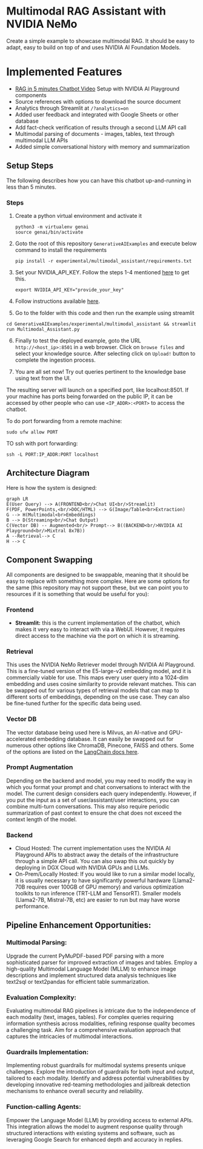 # Multimodal RAG Assistant with NVIDIA NeMo
Create a simple example to showcase multimodal RAG. It should be easy to adapt, easy to build on top of and uses NVIDIA AI Foundation Models.  

# Implemented Features
- [RAG in 5 minutes Chatbot Video](https://youtu.be/N_OOfkEWcOk) Setup with NVIDIA AI Playground components
- Source references with options to download the source document
- Analytics through Streamlit at ```/?analytics=on```
- Added user feedback and integrated with Google Sheets or other database
- Add fact-check verification of results through a second LLM API call
- Multimodal parsing of documents - images, tables, text through multimodal LLM APIs
- Added simple conversational history with memory and summarization

## Setup Steps

The following describes how you can have this chatbot up-and-running in less than 5 minutes.

### Steps
1. Create a python virtual environment and activate it
   ```
   python3 -m virtualenv genai
   source genai/bin/activate
   ```

2. Goto the root of this repository `GenerativeAIExamples` and execute below command to install the requirements
   ```
   pip install -r experimental/multimodal_assistant/requirements.txt
   ```

3. Set your NVIDIA_API_KEY. Follow the steps 1-4 mentioned [here](../../docs/rag/aiplayground.md#prepare-the-environment) to get this.
   ```
   export NVIDIA_API_KEY="provide_your_key"
   ```

4. Follow instructions available [here](https://milvus.io/docs/install_standalone-gpu-docker.md).

5. Go to the folder with this code and then run the example using streamlit
```
cd GenerativeAIExamples/experimental/multimodal_assistant && streamlit run Multimodal_Assistant.py
```

6. Finally to test the deployed example, goto the URL `http://<host_ip>:8501` in a web browser. Click on `browse files` and select your knowledge source. After selecting click on `Upload!` button to complete the ingestion process.

7. You are all set now! Try out queries pertinent to the knowledge base using text from the UI.

The resulting server will launch on a specified port, like localhost:8501. If your machine has ports being forwarded on the public IP, it can be accessed by other people who can use `<IP_ADDR>:<PORT>` to access the chatbot.

To do port forwarding from a remote machine:
```
sudo ufw allow PORT
```

TO ssh with port forwarding:
```
ssh -L PORT:IP_ADDR:PORT localhost
```

## Architecture Diagram

Here is how the system is designed:

```mermaid
graph LR
E(User Query) --> A(FRONTEND<br/>Chat UI<br/>Streamlit)
F(PDF, PowerPoints,<br/>DOC/HTML) --> G(Image/Table<br>Extraction)
G --> H(Multimodal<br>Embeddings)
B --> D(Streaming<br/>Chat Output)
C(Vector DB) -- Augmented<br/> Prompt--> B((BACKEND<br/>NVIDIA AI Playground<br/>Mixtral 8x7B))
A --Retrieval--> C
H --> C
```

## Component Swapping

All components are designed to be swappable, meaning that it should be easy to replace with something more complex. Here are some options for the same (this repository may not support these, but we can point you to resources if it is something that would be useful for you):

### Frontend
- **Streamlit:** this is the current implementation of the chatbot, which makes it very easy to interact with via a WebUI. However, it requires direct access to the machine via the port on which it is streaming.

### Retrieval
This uses the NVIDIA NeMo Retriever model through NVIDIA AI Playground. This is a fine-tuned version of the E5-large-v2 embedding model, and it is commercially viable for use. This maps every user query into a 1024-dim embedding and uses cosine similarity to provide relevant matches. This can be swapped out for various types of retrieval models that can map to different sorts of embeddings, depending on the use case. They can also be fine-tuned further for the specific data being used.

### Vector DB
The vector database being used here is Milvus, an AI-native and GPU-accelerated embedding database. It can easily be swapped out for numerous other options like ChromaDB, Pinecone, FAISS and others. Some of the options are listed on the [LangChain docs here](https://python.langchain.com/docs/integrations/vectorstores/).

### Prompt Augmentation
Depending on the backend and model, you may need to modify the way in which you format your prompt and chat conversations to interact with the model. The current design considers each query independently. However, if you put the input as a set of user/assistant/user interactions, you can combine multi-turn conversations. This may also require periodic summarization of past context to ensure the chat does not exceed the context length of the model.

### Backend
- Cloud Hosted: The current implementation uses the NVIDIA AI Playground APIs to abstract away the details of the infrastructure through a simple API call. You can also swap this out quickly by deploying in DGX Cloud with NVIDIA GPUs and LLMs.
- On-Prem/Locally Hosted: If you would like to run a similar model locally, it is usually necessary to have significantly powerful hardware (Llama2-70B requires over 100GB of GPU memory) and various optimization toolkits to run inference (TRT-LLM and TensorRT). Smaller models (Llama2-7B, Mistral-7B, etc) are easier to run but may have worse performance.

## Pipeline Enhancement Opportunities:

### Multimodal Parsing:
Upgrade the current PyMuPDF-based PDF parsing with a more sophisticated parser for improved extraction of images and tables. Employ a high-quality Multimodal Language Model (MLLM) to enhance image descriptions and implement structured data analysis techniques like text2sql or text2pandas for efficient table summarization.

### Evaluation Complexity:
Evaluating multimodal RAG pipelines is intricate due to the independence of each modality (text, images, tables). For complex queries requiring information synthesis across modalities, refining response quality becomes a challenging task. Aim for a comprehensive evaluation approach that captures the intricacies of multimodal interactions.

### Guardrails Implementation:
Implementing robust guardrails for multimodal systems presents unique challenges. Explore the introduction of guardrails for both input and output, tailored to each modality. Identify and address potential vulnerabilities by developing innovative red-teaming methodologies and jailbreak detection mechanisms to enhance overall security and reliability.

### Function-calling Agents:
Empower the Language Model (LLM) by providing access to external APIs. This integration allows the model to augment response quality through structured interactions with existing systems and software, such as leveraging Google Search for enhanced depth and accuracy in replies.

